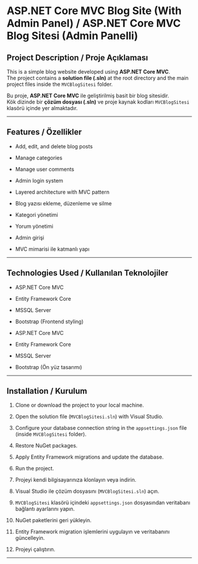 # ASP.NET Core MVC Blog Site (With Admin Panel) / ASP.NET Core MVC Blog Sitesi (Admin Panelli)

##  Project Description / Proje Açıklaması

This is a simple blog website developed using **ASP.NET Core MVC**.  
The project contains a **solution file (.sln)** at the root directory and the main project files inside the `MVCBlogSitesi` folder.

Bu proje, **ASP.NET Core MVC** ile geliştirilmiş basit bir blog sitesidir.  
Kök dizinde bir **çözüm dosyası (.sln)** ve proje kaynak kodları `MVCBlogSitesi` klasörü içinde yer almaktadır.

---

##  Features / Özellikler

- Add, edit, and delete blog posts  
- Manage categories  
- Manage user comments  
- Admin login system  
- Layered architecture with MVC pattern  

- Blog yazısı ekleme, düzenleme ve silme  
- Kategori yönetimi  
- Yorum yönetimi  
- Admin girişi  
- MVC mimarisi ile katmanlı yapı  

---

##  Technologies Used / Kullanılan Teknolojiler

- ASP.NET Core MVC  
- Entity Framework Core  
- MSSQL Server  
- Bootstrap (Frontend styling)  

- ASP.NET Core MVC  
- Entity Framework Core  
- MSSQL Server  
- Bootstrap (Ön yüz tasarımı)  

---

##  Installation / Kurulum

1. Clone or download the project to your local machine.  
2. Open the solution file (`MVCBlogSitesi.sln`) with Visual Studio.  
3. Configure your database connection string in the `appsettings.json` file (inside `MVCBlogSitesi` folder).  
4. Restore NuGet packages.  
5. Apply Entity Framework migrations and update the database.  
6. Run the project.

1. Projeyi kendi bilgisayarınıza klonlayın veya indirin.  
2. Visual Studio ile çözüm dosyasını (`MVCBlogSitesi.sln`) açın.  
3. `MVCBlogSitesi` klasörü içindeki `appsettings.json` dosyasından veritabanı bağlantı ayarlarını yapın.  
4. NuGet paketlerini geri yükleyin.  
5. Entity Framework migration işlemlerini uygulayın ve veritabanını güncelleyin.  
6. Projeyi çalıştırın.

---

